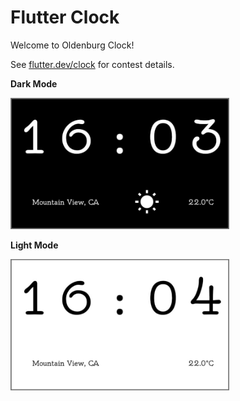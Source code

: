 # Flutter Clock

Welcome to Oldenburg Clock!

See [flutter.dev/clock](https://flutter.dev/clock) for contest details.

**Dark Mode**

<img src='oldenburg_clock/clock_dark.jpg' width='350'>


**Light Mode**

<img src='oldenburg_clock/clock_light.jpg' width='350'>
